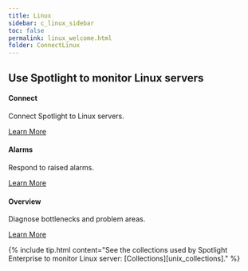 ```yaml
---
title: Linux
sidebar: c_linux_sidebar
toc: false
permalink: linux_welcome.html
folder: ConnectLinux
---
```

<div class="row">
        <h2 class="page-header">Use Spotlight to monitor Linux servers</h2>
        <div class="col-md-3 col-sm-6">
            <div class="panel panel-default text-center">
                <div class="panel-body">
                    <h4>Connect</h4>
                    <p>Connect Spotlight to Linux servers.</p>
                    <a href="linux_connect_details.html" class="btn btn-primary">Learn More</a>
                </div>
            </div>
        </div>
        <div class="col-md-3 col-sm-6">
            <div class="panel panel-default text-center">
                <div class="panel-body">
                    <h4>Alarms</h4>
                    <p>Respond to raised alarms.</p>
                    <a href="linux_alarms.html" class="btn btn-primary">Learn More</a>
                </div>
            </div>
        </div>
        <div class="col-md-3 col-sm-6">
            <div class="panel panel-default text-center">
                <div class="panel-body">
                    <h4>Overview</h4>
                    <p>Diagnose bottlenecks and problem areas.</p>
                    <a href="linux_drilldown_overview.html" class="btn btn-primary">Learn More</a>
                </div>
            </div>
        </div>
    </div>




{% include tip.html content="See the collections used by Spotlight Enterprise to monitor Linux server: [Collections][unix_collections]." %}
